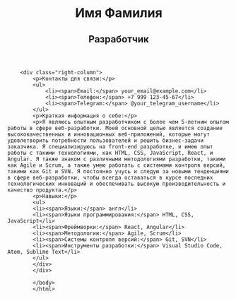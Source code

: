 <!DOCTYPE html>
<html>
<head>
</head>
<body>
    <header>
        <div class="container">
            <div class="center-column">
                <h1>Имя Фамилия</h1>
                <h2>Разработчик</h2>
            </div>
    </header>
	
		<div class="right-column">
			<p>Контакты для связи:</p>
			<ul>
				<li><span>Email:</span> your_email@example.com</li>
				<li><span>Телефон:</span> +7 999 123-45-67</li>
				<li><span>Telegram:</span> @your_telegram_username</li>
			</ul>
			<p>Краткая информация о себе:</p>
			<p>Я являюсь опытным разработчиком с более чем 5-летним опытом работы в сфере веб-разработки. Моей основной целью является создание высококачественных и инновационных веб-приложений, которые могут удовлетворить потребности пользователей и решить бизнес-задачи заказчика. Я специализируюсь на front-end разработке, и имею опыт работы с такими технологиями, как HTML, CSS, JavaScript, React, и Angular. Я также знаком с различными методологиями разработки, такими как Agile и Scrum, а также умею работать с системами контроля версий, такими как Git и SVN. Я постоянно учусь и следую за новыми тенденциями в сфере веб-разработки, чтобы всегда оставаться в курсе последних технологических инноваций и обеспечивать высокую производительность и качество продукта.</p>
            <p>Навыки:</p>
            <ul>
            <li><span>Языки:</span> англ</li>
            <li><span>Языки программирования:</span> HTML, CSS, JavaScript</li>
            <li><span>Фреймворки:</span> React, Angular</li>
            <li><span>Методологии:</span> Agile, Scrum</li>
            <li><span>Системы контроля версий:</span> Git, SVN</li>
            <li><span>Инструменты разработки:</span> Visual Studio Code, Atom, Sublime Text</li>
            </ul>
            </div>
            </div>
            
            </body>
            </html>
